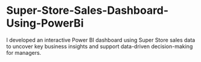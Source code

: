 # Super-Store-Sales-Dashboard-Using-PowerBi
I developed an interactive Power BI dashboard using Super Store sales data to uncover key business insights and support data-driven decision-making for managers.
